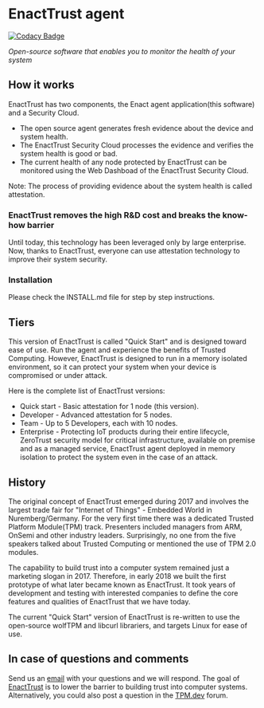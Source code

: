 # EnactTrust agent

[![Codacy Badge](https://api.codacy.com/project/badge/Grade/26a8a4bcbdb3441785ec402f808851bb)](https://app.codacy.com/gh/EnactTrust/enact?utm_source=github.com&utm_medium=referral&utm_content=EnactTrust/enact&utm_campaign=Badge_Grade_Settings)

_Open-source software that enables you to monitor the health of your system_

## How it works

EnactTrust has two components, the Enact agent application(this software) and a Security Cloud.

*   The open source agent generates fresh evidence about the device and system health.
*   The EnactTrust Security Cloud processes the evidence and verifies the system health is good or bad.
*   The current health of any node protected by EnactTrust can be monitored using the Web Dashboad of the EnactTrust Security Cloud.

Note: The process of providing evidence about the system health is called attestation.

### EnactTrust removes the high R&D cost and breaks the know-how barrier

Until today, this technology has been leveraged only by large enterprise. Now, thanks to EnactTrust, everyone can use attestation technology to improve their system security.

### Installation

Please check the INSTALL.md file for step by step instructions.

## Tiers

This version of EnactTrust is called "Quick Start" and is designed toward ease of use. Run the agent and experience the benefits of Trusted Computing. However, EnactTrust is designed to run in a memory isolated environment, so it can protect your system when your device is compromised or under attack.

Here is the complete list of EnactTrust versions:

*   Quick start - Basic attestation for 1 node (this version).
*   Developer - Advanced attestation for 5 nodes.
*   Team - Up to 5 Developers, each with 10 nodes.
*   Enterprise - Protecting IoT products during their entire lifecycle, ZeroTrust security model for critical infrastructure, available on premise and as a managed service, EnactTrust agent deployed in memory isolation to protect the system even in the case of an attack.

## History

The original concept of EnactTrust emerged during 2017 and involves the largest trade fair for "Internet of Things" - Embedded World in Nuremberg/Germany. For the very first time there was a dedicated Trusted Platform Module(TPM) track. Presenters included managers from ARM,  OnSemi and other industry leaders. Surprisingly, no one from the five speakers talked about Trusted Computing or mentioned the use of TPM 2.0 modules.

The capability to build trust into a computer system remained just a marketing slogan in 2017. Therefore, in early 2018 we built the first prototype of what later became known as EnactTrust. It took years of development and testing with interested companies to define the core features and qualities of EnactTrust that we have today.

The current "Quick Start" version of EnactTrust is re-written to use the open-source wolfTPM and libcurl librariers, and targets Linux for ease of use.

## In case of questions and comments

Send us an [email](mailto:support@enacttrust.com "contact us over email") with your questions and we will respond. The goal of [EnactTrust](https://www.enacttrust.com "EnactTrust website")  is to lower the barrier to building trust into computer systems. Alternatively, you could also post a question in the [TPM.dev](https://www.tpm.dev "TPM.dev community forum") forum.
